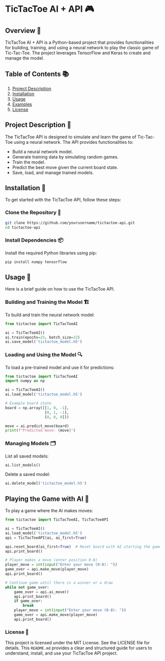# TicTacToe AI + API 🎮

## Overview 📝
TicTacToe AI + API is a Python-based project that provides functionalities for building, training, and using a neural network to play the classic game of Tic-Tac-Toe. The project leverages TensorFlow and Keras to create and manage the model.

## Table of Contents 📚
1. [Project Description](#project-description)
2. [Installation](#installation)
3. [Usage](#usage)
4. [Examples](#examples)
5. [License](#license)

## Project Description 🧩
The TicTacToe API is designed to simulate and learn the game of Tic-Tac-Toe using a neural network. The API provides functionalities to:
- Build a neural network model.
- Generate training data by simulating random games.
- Train the model.
- Predict the best move given the current board state.
- Save, load, and manage trained models.

## Installation 🔧
To get started with the TicTacToe API, follow these steps:

### Clone the Repository 📂
```sh
git clone https://github.com/yourusername/tictactoe-api.git
cd tictactoe-api
```

### Install Dependencies 📦
Install the required Python libraries using pip:
```bash
pip install numpy tensorflow
```

## Usage 🚀
Here is a brief guide on how to use the TicTacToe API.

### Building and Training the Model 🏗️
To build and train the neural network model:
```python
from tictactoe import TicTacToeAI

ai = TicTacToeAI()
ai.train(epochs=25, batch_size=32)
ai.save_model('tictactoe_model.h5')
```

### Loading and Using the Model 🔍
To load a pre-trained model and use it for predictions:
```python
from tictactoe import TicTacToeAI
import numpy as np

ai = TicTacToeAI()
ai.load_model('tictactoe_model.h5')

# Example board state
board = np.array([[1, 0, -1],
                  [0, 1, -1],
                  [0, 0, 0]])

move = ai.predict_move(board)
print(f"Predicted move: {move}")
```

### Managing Models 🗂️
List all saved models:
```python
ai.list_models()
```
Delete a saved model:
```python
ai.delete_model('tictactoe_model.h5')
```

## Playing the Game with AI 🤖
To play a game where the AI makes moves:
```python
from tictactoe import TicTacToeAI, TicTacToeAPI

ai = TicTacToeAI()
ai.load_model('tictactoe_model.h5')
api = TicTacToeAPI(ai, ai_first=True)

api.reset_board(ai_first=True)  # Reset board with AI starting the game
api.print_board()

# Player makes a move (enter position 0-8)
player_move = int(input("Enter your move (0-8): "))
game_over = api.make_move(player_move)
api.print_board()

# Continue game until there is a winner or a draw
while not game_over:
    game_over = api.ai_move()
    api.print_board()
    if game_over:
        break
    player_move = int(input("Enter your move (0-8): "))
    game_over = api.make_move(player_move)
    api.print_board()
```

### License 📜
This project is licensed under the MIT License. See the LICENSE file for details.
This `README.md` provides a clear and structured guide for users to understand, install, and use your TicTacToe API project.